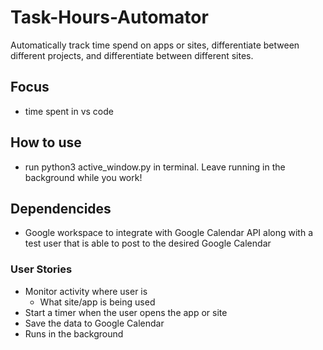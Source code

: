# Task-Hours-Automator
Automatically track time spend on apps or sites, differentiate between different projects, and differentiate between different sites.

## Focus
* time spent in vs code

## How to use
* run python3 active_window.py in terminal. Leave running in the background while you work!

## Dependencides
* Google workspace to integrate with Google Calendar API along with a test user that is able to post to the desired Google Calendar

### User Stories
* Monitor activity where user is 
    * What site/app is being used 
* Start a timer when the user opens the app or site 
* Save the data to Google Calendar 
* Runs in the background
